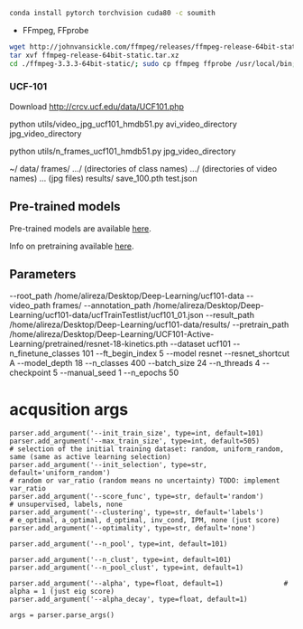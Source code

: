 ```bash
conda install pytorch torchvision cuda80 -c soumith
```

* FFmpeg, FFprobe

```bash
wget http://johnvansickle.com/ffmpeg/releases/ffmpeg-release-64bit-static.tar.xz
tar xvf ffmpeg-release-64bit-static.tar.xz
cd ./ffmpeg-3.3.3-64bit-static/; sudo cp ffmpeg ffprobe /usr/local/bin;
```


### UCF-101

Download http://crcv.ucf.edu/data/UCF101.php

python utils/video_jpg_ucf101_hmdb51.py avi_video_directory jpg_video_directory

python utils/n_frames_ucf101_hmdb51.py jpg_video_directory


~/
  data/
      frames/
        .../ (directories of class names)
          .../ (directories of video names)
            ... (jpg files)
    results/
      save_100.pth
    test.json


## Pre-trained models

Pre-trained models are available [here](https://drive.google.com/drive/folders/1zvl89AgFAApbH0At-gMuZSeQB_LpNP-M?usp=sharing). 

Info on pretraining available [here](https://github.com/kenshohara/3D-ResNets-PyTorch).


## Parameters

--root_path /home/alireza/Desktop/Deep-Learning/ucf101-data --video_path frames/ --annotation_path /home/alireza/Desktop/Deep-Learning/ucf101-data/ucfTrainTestlist/ucf101_01.json --result_path /home/alireza/Desktop/Deep-Learning/ucf101-data/results/ --pretrain_path /home/alireza/Desktop/Deep-Learning/UCF101-Active-Learning/pretrained/resnet-18-kinetics.pth --dataset ucf101 --n_finetune_classes 101 --ft_begin_index 5 --model resnet --resnet_shortcut A --model_depth 18 --n_classes 400 --batch_size 24 --n_threads 4 --checkpoint 5 --manual_seed 1 --n_epochs 50

# acqusition args
    parser.add_argument('--init_train_size', type=int, default=101)
    parser.add_argument('--max_train_size', type=int, default=505)
    # selection of the initial training dataset: random, uniform_random, same (same as active learning selection)
    parser.add_argument('--init_selection', type=str, default='uniform_random')
    # random or var_ratio (random means no uncertainty) TODO: implement var_ratio
    parser.add_argument('--score_func', type=str, default='random')
    # unsupervised, labels, none
    parser.add_argument('--clustering', type=str, default='labels')
    # e_optimal, a_optimal, d_optimal, inv_cond, IPM, none (just score)
    parser.add_argument('--optimality', type=str, default='none')

    parser.add_argument('--n_pool', type=int, default=101)

    parser.add_argument('--n_clust', type=int, default=101)
    parser.add_argument('--n_pool_clust', type=int, default=1)

    parser.add_argument('--alpha', type=float, default=1)               # alpha = 1 (just eig score)
    parser.add_argument('--alpha_decay', type=float, default=1)

    args = parser.parse_args()



